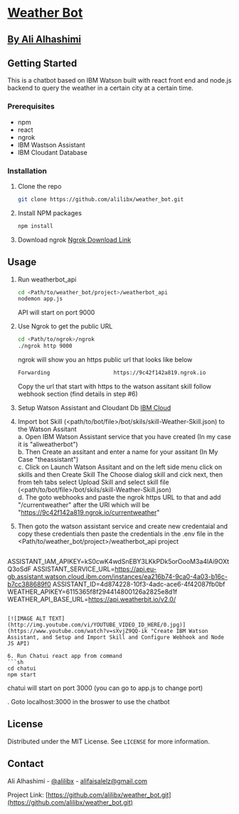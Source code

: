 
<!-- PROJECT LOGO -->
<br />
<p align="center">
  <a href="https://github.com/othneildrew/Best-README-Template">
    <h1> Weather Bot</h1>
    <h2> By Ali Alhashimi</h2>
  </a>
</p>


<!-- GETTING STARTED -->
## Getting Started

This is a chatbot based on IBM Watson built with react front end and node.js backend to query 
the weather in a certain city at a certain time.


### Prerequisites

* npm
* react
* ngrok
* IBM Wastson Assistant 
* IBM Cloudant Database
  
### Installation

1. Clone the repo
   ```sh
   git clone https://github.com/alilibx/weather_bot.git
   ```
2. Install NPM packages
   ```sh
   npm install
   ```
3. Download ngrok  <a href= https://ngrok.com/download>  Ngrok Download Link </a>


<!-- USAGE EXAMPLES -->
## Usage


1. Run weatherbot_api
   ```sh
   cd <Path/to/weather_bot/project>/weatherbot_api
   nodemon app.js
   ```
   API will start on port 9000
   
2. Use Ngrok to get the public URL
   ```sh
   cd <Path/to/ngrok>/ngrok
   ./ngrok http 9000
   ```
   ngrok will show you an https public url that looks like below 
    ```sh
    Forwarding                    https://9c42f142a819.ngrok.io                                                                
   ```
   Copy the url that start with https to the watson assitant skill follow webhook section (find details in step #6)

3. Setup Watson Assistant and Cloudant Db
   <a href=https://cloud.ibm.com> IBM Cloud </a>
4. Import bot Skill (<path/to/bot/file>/bot/skils/skill-Weather-Skill.json) to the Watson Assitant
   </br> a. Open IBM Watson Assistant service that you have created (In my case it is "aliweatherbot") 
   </br> b. Then Create an assitant and enter a name for your assitant (In My Case "theassistant")
   </br> c. Click on Launch Watson Assitant and on the left side menu click on skills and then Create Skill 
            The Choose dialog skill and cick next, then from teh tabs select Upload Skill and select skill file 
            (<path/to/bot/file>/bot/skils/skill-Weather-Skill.json) 
   </br> d. The goto webhooks and paste the ngrok https URL to that and add "/currentweather" after the URl which will be 
             "https://9c42f142a819.ngrok.io/currentweather"

5. Then goto the watson assistant service and create new credentaial and copy these credentials then paste the credentials in the .env file in the <Path/to/weather_bot/project>/weatherbot_api project
   ```sh
  ASSISTANT_IAM_APIKEY=kS0cwK4wdSnEBY3LKkPDk5orOooM3a4lAi9OXtQ3oSdF
ASSISTANT_SERVICE_URL=https://api.eu-gb.assistant.watson.cloud.ibm.com/instances/ea216b74-9ca0-4a03-b16c-b7cc388689f0
ASSISTANT_ID=4d874228-10f3-4adc-ace6-4f42087fb0bf
WEATHER_APIKEY=6115365f8f294414800126a2825e8d1f
WEATHER_API_BASE_URL=https://api.weatherbit.io/v2.0/
   ```

[![IMAGE ALT TEXT](http://img.youtube.com/vi/YOUTUBE_VIDEO_ID_HERE/0.jpg)](https://www.youtube.com/watch?v=sXvjZ9QQ-ik "Create IBM Watson Assistant, and Setup and Import Skill and Configure Webhook and Node JS API)

6. Run Chatui react app from command
   ```sh
   cd chatui
   npm start
   ```
   chatui will start on port 3000 (you can go to app.js to change port)
   
. Goto localhost:3000 in the broswer to use the chatbot


<!-- LICENSE -->
## License

Distributed under the MIT License. See `LICENSE` for more information.



<!-- CONTACT -->
## Contact

Ali Alhashimi - [@alilibx](https://twitter.com/alilibx) - alifaisalelz@gmail.com

Project Link: [https://github.com/alilibx/weather_bot.git](https://github.com/alilibx/weather_bot.git)



